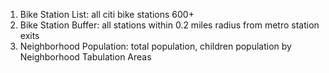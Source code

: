 1. Bike Station List: all citi bike stations 600+ 
2. Bike Station Buffer: all stations within 0.2 miles radius from metro station exits
3. Neighborhood Population: total population, children population by Neighborhood Tabulation Areas


